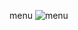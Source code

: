 menu 
![menu](https://github.com/pck313/phamcongkhanhgame/blob/main/dino%20run%20ban%20hoan%20chinh/abcmenu.png)
